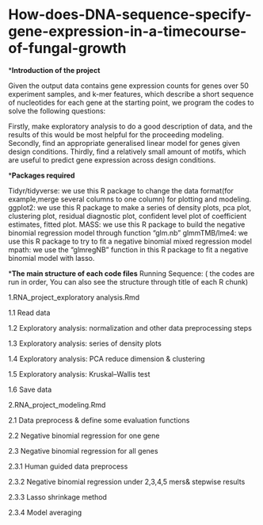 # How-does-DNA-sequence-specify-gene-expression-in-a-timecourse-of-fungal-growth
*******Introduction of the project******

Given the output data contains gene expression counts for genes over 50 experiment samples,  and k-mer features, which describe a short sequence of nucleotides for each gene at the starting point, we program the codes to solve the following questions:

Firstly, make exploratory analysis to do a good description of data, and the results of this would be most helpful for the proceeding modeling. 
Secondly, find an appropriate generalised linear model for genes given design conditions. 
Thirdly, find a relatively small amount of motifs, which are useful to predict gene expression across design conditions. 

 


*******Packages required******

Tidyr/tidyverse:   we use this R package to change the data format(for example,merge several columns to one column) for plotting and modeling.
ggplot2:  we use this R package to make a series of density plots, pca plot, clustering plot, residual diagnostic plot, confident level plot of coefficient estimates, fitted plot.
MASS:  we use this R package to build the negative binomial regression model through function “glm.nb”
glmmTMB/lme4:  we use this R package to try to fit a negative binomial mixed regression model
mpath:  we use the “glmregNB” function in this R package to fit a negative binomial model with lasso.



*********The main structure of each code files********
Running Sequence:
( the codes are run in order, You can also see the  structure through title of each R chunk)

1.RNA_project_exploratory analysis.Rmd

1.1 Read data

1.2 Exploratory analysis: normalization and other data preprocessing steps

1.3 Exploratory analysis: series of density plots 
     
1.4 Exploratory analysis: PCA reduce dimension & clustering

1.5 Exploratory analysis:  Kruskal–Wallis test

1.6 Save data
   


2.RNA_project_modeling.Rmd


2.1 Data preprocess & define some evaluation functions

2.2 Negative binomial regression for one gene


2.3 Negative binomial regression for all genes

2.3.1 Human guided data preprocess

2.3.2  Negative binomial regression under 2,3,4,5 mers& stepwise results

2.3.3 Lasso shrinkage method

2.3.4 Model averaging
